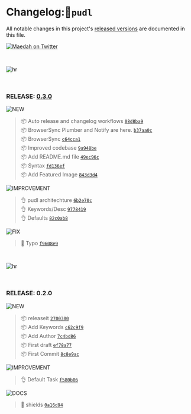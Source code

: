 # Changelog:`pudl`

All notable changes in this project's [released versions](https://github.com/MaedahBatool/pudl/releases) are documented in this file.

[![Maedah on Twitter](https://img.shields.io/twitter/follow/maedahbatool.svg?style=social&label=Follow%20@maedahbatool)](https://twitter.com/maedahbatool/)

<br>

![hr](https://on.ahmda.ws/t6N5/c)

<br>

### RELEASE: [0.3.0](https://github.com/MaedahBatool/pudl/compare/0.2.0...0.3.0)

![NEW](https://img.shields.io/badge/-NEW-gray.svg?colorB=3778FF)

> 📦 Auto release and changelog workflows [`08d8ba9`](https://github.com/MaedahBatool/pudl/commit/08d8ba91c67cc1bb660197e0359feadccf909e8f) <br>
> 📦 BrowserSync Plumber and Notify are here. [`b37aa0c`](https://github.com/MaedahBatool/pudl/commit/b37aa0c3f0a3c6fad2e87716ef4c6e1b6fe2be64) <br>
> 📦 BrowserSync [`c64cca1`](https://github.com/MaedahBatool/pudl/commit/c64cca195b1c65626b58f5c8f84b6c95d55729b9) <br>
> 📦 Improved codebase [`9a948be`](https://github.com/MaedahBatool/pudl/commit/9a948beda1e9694655e809da1c9d2311de6c2166) <br>
> 📦 Add README.md file [`49ec96c`](https://github.com/MaedahBatool/pudl/commit/49ec96c44723b80b535db2c00046985f002e0830) <br>
> 📦 Syntax [`fd136ef`](https://github.com/MaedahBatool/pudl/commit/fd136efe4c6ea0e0255fe243217c90d38c00350e) <br>
> 📦 Add Featured Image [`843d3d4`](https://github.com/MaedahBatool/pudl/commit/843d3d44920782467da7742e67b3f9b3e837751b) <br>

![IMPROVEMENT](https://img.shields.io/badge/-IMPROVEMENT-gray.svg?colorB=39AA54)

> 👌 pudl architechture [`6b2e70c`](https://github.com/MaedahBatool/pudl/commit/6b2e70ca4da900df28cb3a61adb0309de720501c) <br>
> 👌 Keywords/Desc [`9778419`](https://github.com/MaedahBatool/pudl/commit/9778419a7f839c92e129c2a94f6e7c9f8fd93c48) <br>
> 👌 Defaults [`82c0ab8`](https://github.com/MaedahBatool/pudl/commit/82c0ab83420810892627460ac19731273161608c) <br>

![FIX](https://img.shields.io/badge/-FIX-gray.svg?colorB=ff6347)

> 🐛 Typo [`f9608e9`](https://github.com/MaedahBatool/pudl/commit/f9608e9dde9010d0bb4f6221f68dacb6923a157a) <br>

<br>

![hr](https://on.ahmda.ws/t6N5/c)

<br>

### RELEASE: 0.2.0

![NEW](https://img.shields.io/badge/-NEW-gray.svg?colorB=3778FF)

> 📦 releaseit [`2700300`](https://github.com/MaedahBatool/pudl/commit/2700300f7270f65742a2a005144c800a6420c38d) <br>
> 📦 Add Keywords [`c62c9f9`](https://github.com/MaedahBatool/pudl/commit/c62c9f90dfccfcf92d3016f9aaa2c5f9e1de2294) <br>
> 📦 Add Author [`7c4bd86`](https://github.com/MaedahBatool/pudl/commit/7c4bd869384de437f27f79dace85ba4548791e70) <br>
> 📦 First draft [`ef78a77`](https://github.com/MaedahBatool/pudl/commit/ef78a77bdc94ba0ed4b694bee566b456aad9385e) <br>
> 📦 First Commit [`8c8e9ac`](https://github.com/MaedahBatool/pudl/commit/8c8e9acc1cdf1720836adf407e72969562622954) <br>

![IMPROVEMENT](https://img.shields.io/badge/-IMPROVEMENT-gray.svg?colorB=39AA54)

> 👌 Default Task [`f580b06`](https://github.com/MaedahBatool/pudl/commit/f580b06545fb84a105d9ce1db4e343237c680495) <br>

![DOCS](https://img.shields.io/badge/-DOCS-gray.svg?colorB=978CD4)

> 📖 shields [`0a16d94`](https://github.com/MaedahBatool/pudl/commit/0a16d94bacb6da3e7e7ab4f85b74008b9fb8ca83) <br>

<br>
